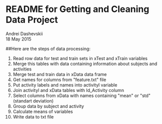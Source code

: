 # README for Getting and Cleaning Data Project
Andrei Dashevskii  
18 May 2015  

##Here are the steps of data processing:
1. Read row data for test and train sets in xTest and xTrain variables
2. Merge this tables with data containing information about subjects and activities
3. Merge test and train data in xData data frame
4. Get names for columns from "feature.txt" file
5. Put activity labels and names into activityl variable
6. Join activityl and xData tables with Id_Activity column
7. Select columns from xData with names containing "mean" or "std"(standart deviation)
8. Group data by subject and activity
9. Calculate means of variables
10. Write data to txt file



